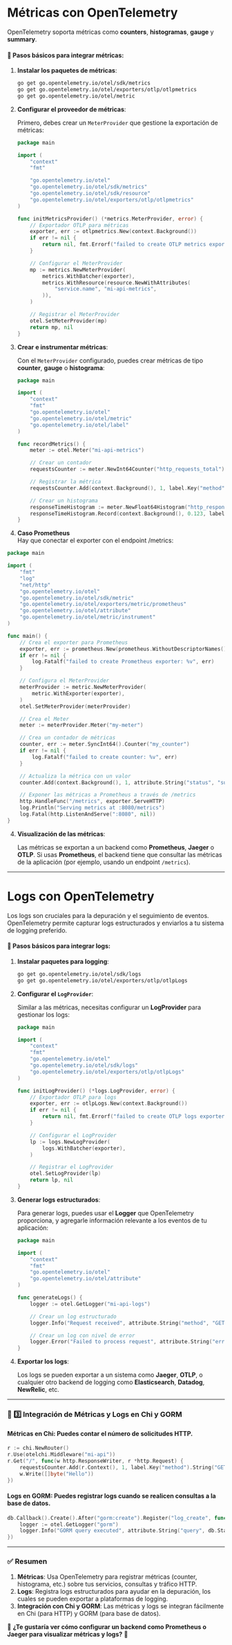 

# Métricas con OpenTelemetry

OpenTelemetry soporta métricas como **counters**, **histogramas**, **gauge** y **summary**.

#### 📝 Pasos básicos para integrar métricas:

1. **Instalar los paquetes de métricas**:

   ```sh
   go get go.opentelemetry.io/otel/sdk/metrics
   go get go.opentelemetry.io/otel/exporters/otlp/otlpmetrics
   go get go.opentelemetry.io/otel/metric
   ```

2. **Configurar el proveedor de métricas**:

   Primero, debes crear un `MeterProvider` que gestione la exportación de métricas:

   ```go
   package main

   import (
       "context"
       "fmt"

       "go.opentelemetry.io/otel"
       "go.opentelemetry.io/otel/sdk/metrics"
       "go.opentelemetry.io/otel/sdk/resource"
       "go.opentelemetry.io/otel/exporters/otlp/otlpmetrics"
   )

   func initMetricsProvider() (*metrics.MeterProvider, error) {
       // Exportador OTLP para métricas
       exporter, err := otlpmetrics.New(context.Background())
       if err != nil {
           return nil, fmt.Errorf("failed to create OTLP metrics exporter: %w", err)
       }

       // Configurar el MeterProvider
       mp := metrics.NewMeterProvider(
           metrics.WithBatcher(exporter),
           metrics.WithResource(resource.NewWithAttributes(
               "service.name", "mi-api-metrics",
           )),
       )

       // Registrar el MeterProvider
       otel.SetMeterProvider(mp)
       return mp, nil
   }
   ```

3. **Crear e instrumentar métricas**:

   Con el `MeterProvider` configurado, puedes crear métricas de tipo **counter**, **gauge** o **histograma**:

   ```go
   package main

   import (
       "context"
       "fmt"
       "go.opentelemetry.io/otel"
       "go.opentelemetry.io/otel/metric"
       "go.opentelemetry.io/otel/label"
   )

   func recordMetrics() {
       meter := otel.Meter("mi-api-metrics")

       // Crear un contador
       requestsCounter := meter.NewInt64Counter("http_requests_total")

       // Registrar la métrica
       requestsCounter.Add(context.Background(), 1, label.Key("method").String("GET"))

       // Crear un histograma
       responseTimeHistogram := meter.NewFloat64Histogram("http_response_duration_seconds")
       responseTimeHistogram.Record(context.Background(), 0.123, label.Key("method").String("GET"))
   }
   ```

3. **Caso Prometheus**   
Hay que conectar el exporter con el endpoint /metrics:
```go
package main

import (
	"fmt"
	"log"
	"net/http"
	"go.opentelemetry.io/otel"
	"go.opentelemetry.io/otel/sdk/metric"
	"go.opentelemetry.io/otel/exporters/metric/prometheus"
	"go.opentelemetry.io/otel/attribute"
	"go.opentelemetry.io/otel/metric/instrument"
)

func main() {
	// Crea el exporter para Prometheus
	exporter, err := prometheus.New(prometheus.WithoutDescriptorNames()) // Sin nombres duplicados en los descriptores
	if err != nil {
		log.Fatalf("failed to create Prometheus exporter: %v", err)
	}

	// Configura el MeterProvider
	meterProvider := metric.NewMeterProvider(
		metric.WithExporter(exporter),
	)
	otel.SetMeterProvider(meterProvider)

	// Crea el Meter
	meter := meterProvider.Meter("my-meter")

	// Crea un contador de métricas
	counter, err := meter.SyncInt64().Counter("my_counter")
	if err != nil {
		log.Fatalf("failed to create counter: %v", err)
	}

	// Actualiza la métrica con un valor
	counter.Add(context.Background(), 1, attribute.String("status", "success"))

	// Exponer las métricas a Prometheus a través de /metrics
	http.HandleFunc("/metrics", exporter.ServeHTTP)
	log.Println("Serving metrics at :8080/metrics")
	log.Fatal(http.ListenAndServe(":8080", nil))
}
```

4. **Visualización de las métricas**:

   Las métricas se exportan a un backend como **Prometheus**, **Jaeger** o **OTLP**. Si usas **Prometheus**, el backend tiene que consultar las métricas de la aplicación (por ejemplo, usando un endpoint `/metrics`).

---

# Logs con OpenTelemetry

Los logs son cruciales para la depuración y el seguimiento de eventos. OpenTelemetry permite capturar logs estructurados y enviarlos a tu sistema de logging preferido.

#### 📝 Pasos básicos para integrar logs:

1. **Instalar paquetes para logging**:

   ```sh
   go get go.opentelemetry.io/otel/sdk/logs
   go get go.opentelemetry.io/otel/exporters/otlp/otlpLogs
   ```

2. **Configurar el `LogProvider`**:

   Similar a las métricas, necesitas configurar un **LogProvider** para gestionar los logs:

   ```go
   package main

   import (
       "context"
       "fmt"
       "go.opentelemetry.io/otel"
       "go.opentelemetry.io/otel/sdk/logs"
       "go.opentelemetry.io/otel/exporters/otlp/otlpLogs"
   )

   func initLogProvider() (*logs.LogProvider, error) {
       // Exportador OTLP para logs
       exporter, err := otlpLogs.New(context.Background())
       if err != nil {
           return nil, fmt.Errorf("failed to create OTLP logs exporter: %w", err)
       }

       // Configurar el LogProvider
       lp := logs.NewLogProvider(
           logs.WithBatcher(exporter),
       )

       // Registrar el LogProvider
       otel.SetLogProvider(lp)
       return lp, nil
   }
   ```

3. **Generar logs estructurados**:

   Para generar logs, puedes usar el **Logger** que OpenTelemetry proporciona, y agregarle información relevante a los eventos de tu aplicación:

   ```go
   package main

   import (
       "context"
       "fmt"
       "go.opentelemetry.io/otel"
       "go.opentelemetry.io/otel/attribute"
   )

   func generateLogs() {
       logger := otel.GetLogger("mi-api-logs")

       // Crear un log estructurado
       logger.Info("Request received", attribute.String("method", "GET"), attribute.String("path", "/api"))

       // Crear un log con nivel de error
       logger.Error("Failed to process request", attribute.String("error", "database timeout"))
   }
   ```

4. **Exportar los logs**:

   Los logs se pueden exportar a un sistema como **Jaeger**, **OTLP**, o cualquier otro backend de logging como **Elasticsearch**, **Datadog**, **NewRelic**, etc.

---

### 🔹 **3️⃣ Integración de Métricas y Logs en Chi y GORM**

#### **Métricas en Chi**: Puedes contar el número de solicitudes HTTP.

```go
r := chi.NewRouter()
r.Use(otelchi.Middleware("mi-api"))
r.Get("/", func(w http.ResponseWriter, r *http.Request) {
    requestsCounter.Add(r.Context(), 1, label.Key("method").String("GET"))
    w.Write([]byte("Hello"))
})
```

#### **Logs en GORM**: Puedes registrar logs cuando se realicen consultas a la base de datos.

```go
db.Callback().Create().After("gorm:create").Register("log_create", func(db *gorm.DB) {
    logger := otel.GetLogger("gorm")
    logger.Info("GORM query executed", attribute.String("query", db.Statement.SQL.String()))
})
```

---

### ✅ **Resumen**

1. **Métricas**: Usa OpenTelemetry para registrar métricas (counter, histograma, etc.) sobre tus servicios, consultas y tráfico HTTP.
2. **Logs**: Registra logs estructurados para ayudar en la depuración, los cuales se pueden exportar a plataformas de logging.
3. **Integración con Chi y GORM**: Las métricas y logs se integran fácilmente en Chi (para HTTP) y GORM (para base de datos).

🔹 **¿Te gustaría ver cómo configurar un backend como Prometheus o Jaeger para visualizar métricas y logs?** 🚀